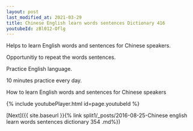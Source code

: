 ```yaml
---
layout: post
last_modified_at: 2021-03-29
title: Chinese English learn words sentences Dictionary 416 
youtubeId: zBl012-Oflg
---
```

 
 
Helps to learn English words and sentences for Chinese speakers.

Opportunitiy to repeat the words sentences. 

Practice English language. 
 
10 minutes practice every day. 
 
How to learn English words and sentences for Chinese speakers 
 
{% include youtubePlayer.html id=page.youtubeId %}
 
 
[Next]({{ site.baseurl }}{% link  split1/_posts/2016-08-25-Chinese english learn words sentences dictionary 354 .md%})
 
